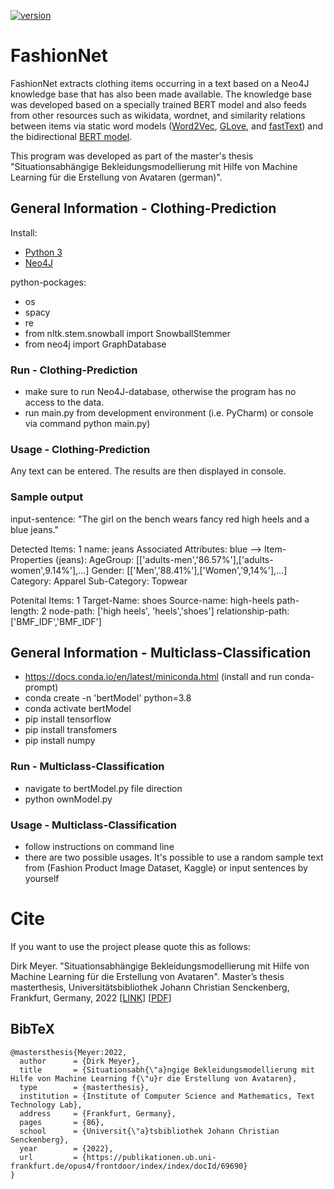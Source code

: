 [![version](https://img.shields.io/github/license/texttechnologylab/FashionNet)]()


# FashionNet
FashionNet extracts clothing items occurring in a text based on a Neo4J knowledge base that has also been made available. 
The knowledge base was developed based on a specially trained BERT model and also feeds from other resources such as wikidata, wordnet, and similarity relations between items via static word models ([Word2Vec](https://github.com/tensorflow/docs/blob/master/site/en/tutorials/text/word2vec.ipynb), [GLove](https://nlp.stanford.edu/projects/glove/), and [fastText](https://fasttext.cc/)) and the bidirectional [BERT model](https://github.com/google-research/bert).

This program was developed as part of the master's thesis "Situationsabhängige Bekleidungsmodellierung mit Hilfe von Machine Learning für die Erstellung von Avataren (german)".

## General Information - Clothing-Prediction
Install:
- [Python 3](https://www.python.org/downloads/)
- [Neo4J](https://neo4j.com/)

python-pockages:
- os
- spacy
- re
- from nltk.stem.snowball import SnowballStemmer
- from neo4j import GraphDatabase

### Run - Clothing-Prediction
- make sure to run Neo4J-database, otherwise the program has no access to the data.
- run main.py from development environment (i.e. PyCharm) or console via command python main.py)

### Usage - Clothing-Prediction
Any text can be entered. The results are then displayed in console.

### Sample output

input-sentence: "The girl on the bench wears fancy red high heels and a blue jeans."

Detected Items: 1
name: jeans
Associated Attributes: blue
--> Item-Properties (jeans):
AgeGroup: [['adults-men','86.57%'],['adults-women',9.14%'],...]
Gender: [['Men','88.41%'],['Women','9,14%'],...]
Category: Apparel
Sub-Category: Topwear

Potenital Items: 1
Target-Name: shoes
Source-name: high-heels
path-length: 2
node-path: ['high heels', 'heels','shoes']
relationship-path: ['BMF_IDF','BMF_IDF']


## General Information - Multiclass-Classification
- https://docs.conda.io/en/latest/miniconda.html (install and run conda-prompt)
- conda create -n 'bertModel' python=3.8
- conda activate bertModel
- pip install tensorflow
- pip install transfomers
- pip install numpy

### Run - Multiclass-Classification
- navigate to bertModel.py file direction
- python ownModel.py

### Usage - Multiclass-Classification
- follow instructions on command line
- there are two possible usages. It's possible to use a random sample text from (Fashion Product Image Dataset, Kaggle) or input sentences by yourself


# Cite
If you want to use the project please quote this as follows:

Dirk Meyer. "Situationsabhängige Bekleidungsmodellierung mit Hilfe von Machine Learning für die Erstellung von Avataren". Master’s thesis masterthesis, Universitätsbibliothek Johann Christian Senckenberg, Frankfurt, Germany, 2022 [[LINK](https://publikationen.ub.uni-frankfurt.de/opus4/frontdoor/index/index/docId/69690)] [[PDF](https://publikationen.ub.uni-frankfurt.de/opus4/files/69690/Masterarbeit_Dirk_Meyer.pdf)]

## BibTeX
```
@mastersthesis{Meyer:2022,
  author      = {Dirk Meyer},
  title       = {Situationsabh{\"a}ngige Bekleidungsmodellierung mit Hilfe von Machine Learning f{\"u}r die Erstellung von Avataren},
  type        = {masterthesis},
  institution = {Institute of Computer Science and Mathematics, Text Technology Lab},
  address     = {Frankfurt, Germany},
  pages       = {86},
  school      = {Universit{\"a}tsbibliothek Johann Christian Senckenberg},
  year        = {2022},
  url         = {https://publikationen.ub.uni-frankfurt.de/opus4/frontdoor/index/index/docId/69690}
}
```
